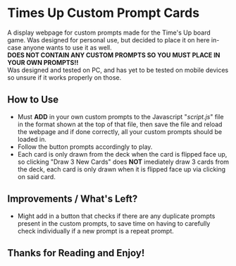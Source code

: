# Times Up Custom Prompt Cards
A display webpage for custom prompts made for the Time's Up board game. Was designed for personal use, but decided to place it on here in-case anyone wants to use it as well.  
**DOES NOT CONTAIN ANY CUSTOM PROMPTS SO YOU MUST PLACE IN YOUR OWN PROMPTS!!**  
Was designed and tested on PC, and has yet to be tested on mobile devices so unsure if it works properly on those.

## How to Use

- Must **ADD** in your own custom prompts to the Javascript "*script.js*" file in the format shown at the top of that file, then save the file and reload the webpage and if done correctly, all your custom prompts should be loaded in.
- Follow the button prompts accordingly to play.
- Each card is only drawn from the deck when the card is flipped face up, so clicking "Draw 3 New Cards" does **NOT** imediately draw 3 cards from the deck, each card is only drawn when it is flipped face up via clicking on said card.

## Improvements / What's Left?

- Might add in a button that checks if there are any duplicate prompts present in the custom prompts, to save time on having to carefully check individually if a new prompt is a repeat prompt.

## Thanks for Reading and Enjoy!
